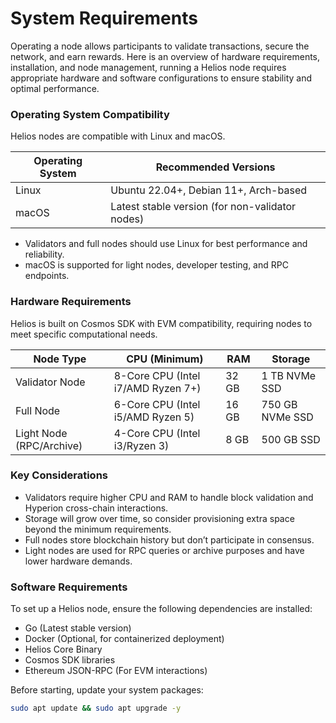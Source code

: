 # System Requirements

Operating a node allows participants to validate transactions, secure the network, and earn rewards. Here is an overview of hardware requirements, installation, and node management, running a Helios node requires appropriate hardware and software configurations to ensure stability and optimal performance.

### Operating System Compatibility
Helios nodes are compatible with Linux and macOS.

| Operating System | Recommended Versions |
|-----------------|--------------------|
| Linux       | Ubuntu 22.04+, Debian 11+, Arch-based |
| macOS       | Latest stable version (for non-validator nodes) |

- Validators and full nodes should use Linux for best performance and reliability.
- macOS is supported for light nodes, developer testing, and RPC endpoints.

### Hardware Requirements
Helios is built on Cosmos SDK with EVM compatibility, requiring nodes to meet specific computational needs.

| Node Type               | CPU (Minimum)                  | RAM       | Storage            |
|-------------------------|--------------------------------|-----------|--------------------|
| Validator Node      | 8-Core CPU (Intel i7/AMD Ryzen 7+) | 32 GB     | 1 TB NVMe SSD  |
| Full Node           | 6-Core CPU (Intel i5/AMD Ryzen 5)  | 16 GB     | 750 GB NVMe SSD |
| Light Node (RPC/Archive) | 4-Core CPU (Intel i3/Ryzen 3)  | 8 GB      | 500 GB SSD      |

### Key Considerations
- Validators require higher CPU and RAM to handle block validation and Hyperion cross-chain interactions.
- Storage will grow over time, so consider provisioning extra space beyond the minimum requirements.
- Full nodes store blockchain history but don’t participate in consensus.
- Light nodes are used for RPC queries or archive purposes and have lower hardware demands.

### Software Requirements
To set up a Helios node, ensure the following dependencies are installed:

- Go (Latest stable version)
- Docker (Optional, for containerized deployment)
- Helios Core Binary
- Cosmos SDK libraries
- Ethereum JSON-RPC (For EVM interactions)

Before starting, update your system packages:

```sh
sudo apt update && sudo apt upgrade -y
